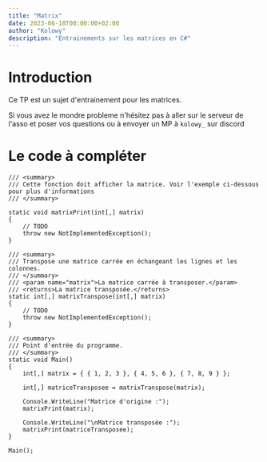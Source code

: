 ```yaml
---
title: "Matrix"
date: 2023-06-18T00:00:00+02:00
author: "Kolowy"
description: "Entrainements sur les matrices en C#"
---
```

# Introduction
Ce TP est un sujet d'entrainement pour les matrices.

Si vous avez le mondre probleme n'hésitez pas à aller sur le serveur de l'asso et poser vos questions ou à envoyer un MP à `kolowy_` sur discord

# Le code à compléter

```
/// <summary>
/// Cette fonction doit afficher la matrice. Voir l'exemple ci-dessous pour plus d'informations
/// </summary>

static void matrixPrint(int[,] matrix)
{
    // TODO
    throw new NotImplementedException();
}

/// <summary>
/// Transpose une matrice carrée en échangeant les lignes et les colonnes.
/// </summary>
/// <param name="matrix">La matrice carrée à transposer.</param>
/// <returns>La matrice transposée.</returns>
static int[,] matrixTranspose(int[,] matrix)
{
    // TODO
    throw new NotImplementedException();
}

/// <summary>
/// Point d'entrée du programme.
/// </summary>
static void Main()
{
    int[,] matrix = { { 1, 2, 3 }, { 4, 5, 6 }, { 7, 8, 9 } };

    int[,] matriceTransposee = matrixTranspose(matrix);

    Console.WriteLine("Matrice d'origine :");
    matrixPrint(matrix);

    Console.WriteLine("\nMatrice transposée :");
    matrixPrint(matriceTransposee);
}

Main();
```
